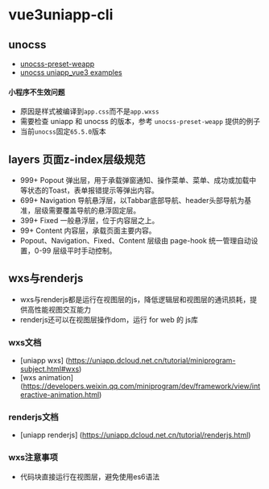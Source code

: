 # vue3uniapp-cli

## unocss

- [unocss-preset-weapp](https://www.npmjs.com/package/unocss-preset-weapp)
- [unocss uniapp_vue3 examples](https://github.com/MellowCo/unocss-preset-weapp/tree/main/examples/uniapp_vue3)

#### 小程序不生效问题

- 原因是样式被编译到`app.css`而不是`app.wxss`
- 需要检查 uniapp 和 unocss 的版本，参考 `unocss-preset-weapp` 提供的例子
- 当前`unocss`固定`65.5.0`版本

## layers 页面z-index层级规范

- 999+ Popout 弹出层，用于承载弹窗通知、操作菜单、菜单、成功或加载中等状态的Toast，表单报错提示等弹出内容。
- 699+ Navigation 导航悬浮层，以Tabbar底部导航、header头部导航为基准，层级需要覆盖导航的悬浮固定层。
- 399+ Fixed 一般悬浮层，位于内容层之上。
- 99+ Content 内容层，承载页面主要内容。
- Popout、Navigation、Fixed、Content 层级由 page-hook 统一管理自动设置，0-99 层级平时手动控制。

## wxs与renderjs

- wxs与renderjs都是运行在视图层的js，降低逻辑层和视图层的通讯损耗，提供高性能视图交互能力
- renderjs还可以在视图层操作dom，运行 for web 的 js库

### wxs文档

- [uniapp wxs] (https://uniapp.dcloud.net.cn/tutorial/miniprogram-subject.html#wxs)
- [wxs animation] (https://developers.weixin.qq.com/miniprogram/dev/framework/view/interactive-animation.html)

### renderjs文档

- [uniapp renderjs] (https://uniapp.dcloud.net.cn/tutorial/renderjs.html)

### wxs注意事项

- 代码块直接运行在视图层，避免使用es6语法
